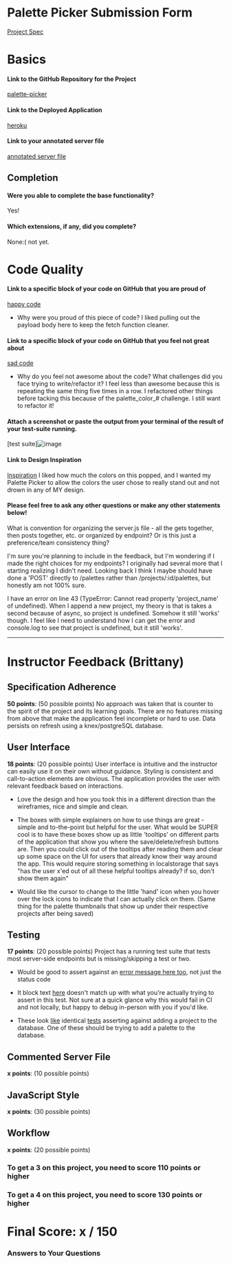 # Palette Picker Submission Form

[Project Spec](http://frontend.turing.io/projects/palette-picker.html)

# Basics

#### Link to the GitHub Repository for the Project
[palette-picker](https://github.com/ameseee/palette-picker)

#### Link to the Deployed Application
[heroku](https://holt-palette-picker.herokuapp.com/)

#### Link to your annotated server file
[annotated server file](https://github.com/ameseee/palette-picker/blob/annotate-server/server.js)

## Completion

#### Were you able to complete the base functionality?

Yes!

#### Which extensions, if any, did you complete?

None:( not yet.

# Code Quality

#### Link to a specific block of your code on GitHub that you are proud of
[happy code](https://github.com/ameseee/palette-picker/blob/master/public/js/scripts.js#L107-L115)

* Why were you proud of this piece of code?
I liked pulling out the payload body here to keep the fetch function cleaner. 

#### Link to a specific block of your code on GitHub that you feel not great about
[sad code](https://github.com/ameseee/palette-picker/blob/master/public/js/scripts.js#L70-L105)

* Why do you feel not awesome about the code? What challenges did you face trying to write/refactor it?
I feel less than awesome because this is repeating the same thing five times in a row. I refactored other things before tacking this because of the palette_color_# challenge. I still want to refactor it!

#### Attach a screenshot or paste the output from your terminal of the result of your test-suite running.

[test suite]![image](https://user-images.githubusercontent.com/25447342/33492541-8b2a51d2-d67a-11e7-9b8c-e9c885d41453.png)

#### Link to Design Inspiration

[Inspiration](https://dribbble.com/shots/3002953-Famous-Industry-pages)
I liked how much the colors on this popped, and I wanted my Palette Picker to allow the colors the user chose to really stand out and not drown in any of MY design.

#### Please feel free to ask any other questions or make any other statements below!

What is convention for organizing the server.js file - all the gets together, then posts together, etc. or organized by endpoint? Or is this just a preference/team consistency thing?

I'm sure you're planning to include in the feedback, but I'm wondering if I made the right choices for my endpoints? I originally had several more that I starting realizing I didn't need. Looking back I think I maybe should have done a 'POST' directly to /palettes rather than /projects/:id/palettes, but honestly am not 100% sure. 

I have an error on line 43 (TypeError: Cannot read property 'project_name' of undefined). When I append a new project, my theory is that is takes a second because of async, so project is undefined. Somehow it still 'works' though. I feel like I need to understand how I can get the error and console.log to see that project is undefined, but it still 'works'.

-----

# Instructor Feedback (Brittany)

## Specification Adherence

**50 points**: (50 possible points) No approach was taken that is counter to the spirit of the project and its learning goals. There are no features missing from above that make the application feel incomplete or hard to use. Data persists on refresh using a knex/postgreSQL database.

## User Interface

**18 points**: (20 possible points) User interface is intuitive and the instructor can easily use it on their own without guidance. Styling is consistent and call-to-action elements are obvious. The application provides the user with relevant feedback based on interactions.

* Love the design and how you took this in a different direction than the wireframes, nice and simple and clean.

* The boxes with simple explainers on how to use things are great - simple and to-the-point but helpful for the user. What would be SUPER cool is to have these boxes show up as little 'tooltips' on different parts of the application that show you where the save/delete/refresh buttons are. Then you could click out of the tooltips after reading them and clear up some space on the UI for users that already know their way around the app. This would require storing something in localstorage that says "has the user x'ed out of all these helpful tooltips already? if so, don't show them again"

* Would like the cursor to change to the little 'hand' icon when you hover over the lock icons to indicate that I can actually click on them. (Same thing for the palette thumbnails that show up under their respective projects after being saved)

## Testing

**17 points**: (20 possible points) Project has a running test suite that tests most server-side endpoints but is missing/skipping a test or two.

* Would be good to assert against an [error message here too](https://github.com/ameseee/palette-picker/blob/master/test/routes.spec.js#L158), not just the status code

* It block text [here](https://github.com/ameseee/palette-picker/blob/master/test/routes.spec.js#L167) doesn't match up with what you're actually trying to assert in this test. Not sure at a quick glance why this would fail in CI and not locally, but happy to debug in-person with you if you'd like.

* These look [like](https://github.com/ameseee/palette-picker/blob/master/test/routes.spec.js#L193-L203) identical [tests](https://github.com/ameseee/palette-picker/blob/master/test/routes.spec.js#L151-L162) asserting against adding a project to the database. One of these should be trying to add a palette to the database.

## Commented Server File

**x points**: (10 possible points)

## JavaScript Style

**x points**: (30 possible points)

## Workflow

**x points**: (20 possible points)


### To get a 3 on this project, you need to score 110 points or higher
### To get a 4 on this project, you need to score 130 points or higher

# Final Score: x / 150



### Answers to Your Questions

